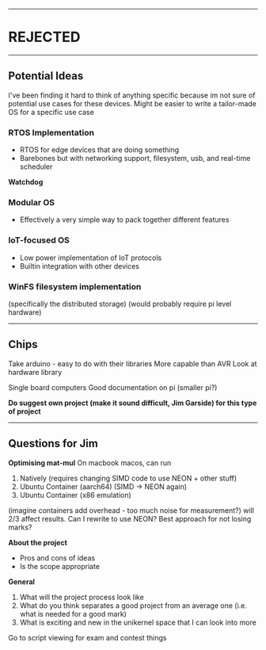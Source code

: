 
---
# REJECTED

 
---
## Potential Ideas

I've been finding it hard to think of anything specific because im not sure of potential use cases for these devices. Might be easier to write a tailor-made OS for a specific use case

### RTOS Implementation
* RTOS for edge devices that are doing something
* Barebones but with networking support, filesystem, usb, and real-time scheduler

**Watchdog**

### Modular OS
* Effectively a very simple way to pack together different features 

### IoT-focused OS
* Low power implementation of IoT protocols
* Builtin integration with other devices

### WinFS filesystem implementation
(specifically the distributed storage) (would probably require pi level hardware)

---
## Chips

Take arduino - easy to do with their libraries
More capable than AVR
Look at hardware library

Single board computers
Good documentation on pi (smaller pi?)

**Do suggest own project (make it sound difficult, Jim Garside) for this type of project**

---
## Questions for Jim

**Optimising mat-mul**
On macbook macos, can run
1. Natively (requires changing SIMD code to use NEON + other stuff)
2. Ubuntu Container (aarch64) (SIMD -> NEON again)
3. Ubuntu Container (x86 emulation)

(imagine containers add overhead - too much noise for measurement?)
will 2/3 affect results. Can I rewrite to use NEON? Best approach for not losing marks?

**About the project**
* Pros and cons of ideas
* Is the scope appropriate

**General**
1. What will the project process look like
2. What do you think separates a good project from an average one (i.e. what is needed for a good mark)
3. What is exciting and new in the unikernel space that I can look into more

Go to script viewing for exam and contest things



